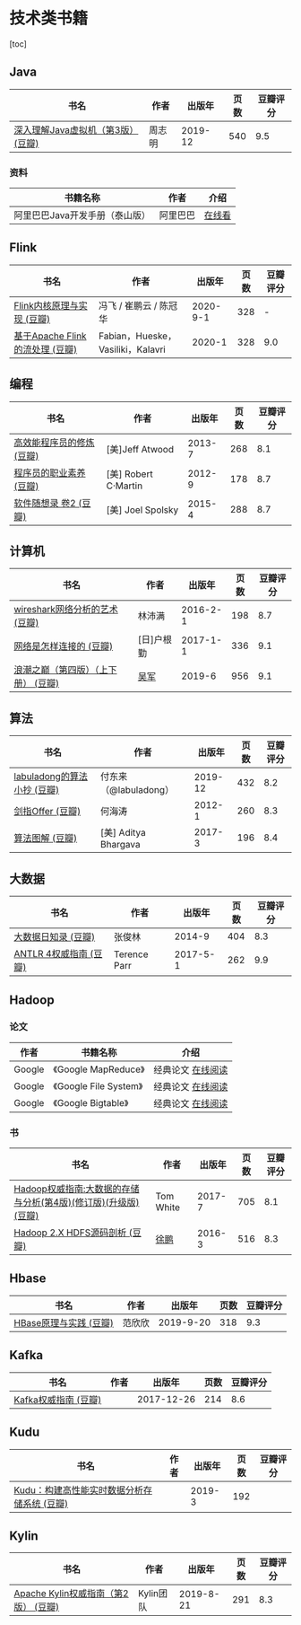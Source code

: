 # 技术类书籍

[toc]

## Java

| 书名                                                         | 作者   | 出版年  | 页数 | 豆瓣评分 |
| ------------------------------------------------------------ | ------ | ------- | ---- | -------- |
| [深入理解Java虚拟机（第3版） (豆瓣)](https://book.douban.com/subject/34907497/) | 周志明 | 2019-12 | 540  | 9.5      |



### 资料

| 书籍名称                       | 作者     | 介绍                                                         |
| ------------------------------ | -------- | ------------------------------------------------------------ |
| 阿里巴巴Java开发手册（泰山版） | 阿里巴巴 | [在线看](https://drive.google.com/file/d/1AOgg4ncHLrjo7tc4AxNQOhjlA-x7gpql/view) |



## Flink

| 书名                                                         | 作者                              | 出版年   | 页数 | 豆瓣评分 |
| ------------------------------------------------------------ | --------------------------------- | -------- | ---- | -------- |
| [Flink内核原理与实现 (豆瓣)](https://book.douban.com/subject/35217337/) | 冯飞 / 崔鹏云 / 陈冠华            | 2020-9-1 | 328  | -        |
| [基于Apache Flink的流处理 (豆瓣)](https://book.douban.com/subject/34912177/) | Fabian，Hueske，Vasiliki，Kalavri | 2020-1   | 328  | 9.0      |



## 编程

| 书名                                                         | 作者                 | 出版年 | 页数 | 豆瓣评分 |
| ------------------------------------------------------------ | -------------------- | ------ | ---- | -------- |
| [高效能程序员的修炼 (豆瓣)](https://book.douban.com/subject/24868904/) | [美]Jeff Atwood      | 2013-7 | 268  | 8.1      |
| [程序员的职业素养 (豆瓣)](https://book.douban.com/subject/11614538/) | [美] Robert C·Martin | 2012-9 | 178  | 8.7      |
| [软件随想录 卷2 (豆瓣)](https://book.douban.com/subject/26366425/) | [美] Joel Spolsky    | 2015-4 | 288  | 8.7      |



## 计算机

| 书名                                                         | 作者                                        | 出版年   | 页数 | 豆瓣评分 |
| ------------------------------------------------------------ | ------------------------------------------- | -------- | ---- | -------- |
| [wireshark网络分析的艺术 (豆瓣)](https://book.douban.com/subject/26710788/) | 林沛满                                      | 2016-2-1 | 198  | 8.7      |
| [网络是怎样连接的 (豆瓣)](https://book.douban.com/subject/26941639/) | [日]户根勤                                  | 2017-1-1 | 336  | 9.1      |
| [浪潮之巅（第四版）（上下册） (豆瓣)](https://book.douban.com/subject/33474750/) | [吴军](https://book.douban.com/search/吴军) | 2019-6   | 956  | 9.1      |



## 算法

| 书名                                                         | 作者                  | 出版年  | 页数 | 豆瓣评分 |
| ------------------------------------------------------------ | --------------------- | ------- | ---- | -------- |
| [labuladong的算法小抄 (豆瓣)](https://book.douban.com/subject/35252621/) | 付东来（@labuladong） | 2019-12 | 432  | 8.2      |
| [剑指Offer (豆瓣)](https://book.douban.com/subject/6966465/) | 何海涛                | 2012-1  | 260  | 8.3      |
| [算法图解 (豆瓣)](https://book.douban.com/subject/26979890/) | [美\] Aditya Bhargava | 2017-3  | 196  | 8.4      |



## 大数据

| 书名                                                         | 作者         | 出版年   | 页数 | 豆瓣评分 |
| ------------------------------------------------------------ | ------------ | -------- | ---- | -------- |
| [大数据日知录 (豆瓣)](https://book.douban.com/subject/25984046/) | 张俊林       | 2014-9   | 404  | 8.3      |
| [ANTLR 4权威指南 (豆瓣)](https://book.douban.com/subject/27082372/) | Terence Parr | 2017-5-1 | 262  | 9.9      |



## Hadoop

### 论文

| 作者   | 书籍名称               | 介绍                                                         |
| ------ | ---------------------- | ------------------------------------------------------------ |
| Google | 《Google MapReduce》   | 经典论文 [在线阅读](https://drive.google.com/file/d/1rlMNd9-mi3vacb62H3Ulm01uQYr0bs7R/view?usp=sharing) |
| Google | 《Google File System》 | 经典论文 [在线阅读](https://drive.google.com/file/d/167Dnn1mo0IYwGaT-tABLJ_ymrSNpxWaa/view?usp=sharing) |
| Google | 《Google Bigtable》    | 经典论文 [在线阅读](https://drive.google.com/file/d/1c9lqhvAeAqS-qPazPJaBO3uPFzcZRgen/view?usp=sharing) |

### 书

| 书名                                                         | 作者                                            | 出版年 | 页数 | 豆瓣评分 |
| ------------------------------------------------------------ | ----------------------------------------------- | ------ | ---- | -------- |
| [Hadoop权威指南:大数据的存储与分析(第4版)(修订版)(升级版) (豆瓣)](https://book.douban.com/subject/27115351/) | Tom White                                       | 2017-7 | 705  | 8.1      |
| [Hadoop 2.X HDFS源码剖析 (豆瓣)](https://book.douban.com/subject/26755716/) | [徐鹏](https://book.douban.com/author/4537616/) | 2016-3 | 516  | 8.3      |



## Hbase

| 书名                                                         | 作者   | 出版年    | 页数 | 豆瓣评分 |
| ------------------------------------------------------------ | ------ | --------- | ---- | -------- |
| [HBase原理与实践 (豆瓣)](https://book.douban.com/subject/34819650/) | 范欣欣 | 2019-9-20 | 318  | 9.3      |



## Kafka

| 书名                                                         | 作者 | 出版年     | 页数 | 豆瓣评分 |
| ------------------------------------------------------------ | ---- | ---------- | ---- | -------- |
| [Kafka权威指南 (豆瓣)](https://book.douban.com/subject/27665114/) |      | 2017-12-26 | 214  | 8.6      |



## Kudu



| 书名                                                         | 作者 | 出版年 | 页数 | 豆瓣评分 |
| ------------------------------------------------------------ | ---- | ------ | ---- | -------- |
| [Kudu：构建高性能实时数据分析存储系统 (豆瓣)](https://book.douban.com/subject/33418304/) |      | 2019-3 | 192  |          |



## Kylin

| 书名                                                         | 作者      | 出版年    | 页数 | 豆瓣评分 |
| ------------------------------------------------------------ | --------- | --------- | ---- | -------- |
| [Apache Kylin权威指南（第2版） (豆瓣)](https://book.douban.com/subject/34804888/) | Kylin团队 | 2019-8-21 | 291  | 8.3      |













